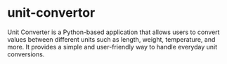 # unit-convertor
Unit Converter is a Python-based application that allows users to convert values between different units such as length, weight, temperature, and more. 
It provides a simple and user-friendly way to handle everyday unit conversions.
